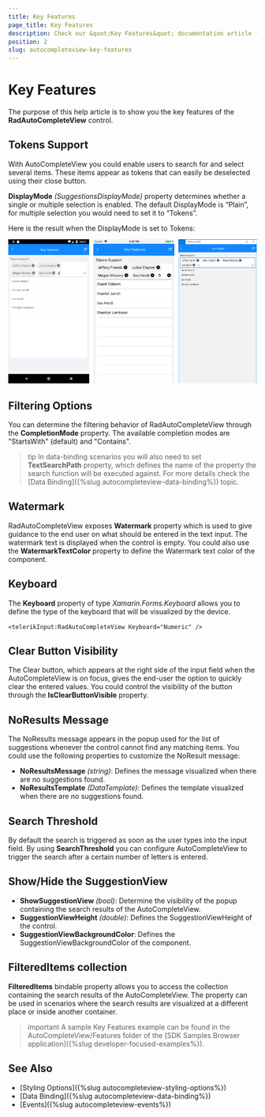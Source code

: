 ```yaml
---
title: Key Features
page_title: Key Features
description: Check our &quot;Key Features&quot; documentation article for Telerik AutoCompleteView for Xamarin control.
position: 2
slug: autocompleteview-key-features
---
```


# Key Features

The purpose of this help article is to show you the key features of the **RadAutoCompleteView** control.

## Tokens Support

With AutoCompleteView you could enable users to search for and select several items. These items appear as tokens that can easily be deselected using their close button. 

**DisplayMode** *(SuggestionsDisplayMode)* property determines whether a single or multiple selection is enabled. The default DisplayMode is “Plain”, for multiple selection you would need to set it to “Tokens”.

<snippet id='autocompleteview-features-tokenssupport'/>

Here is the result when the DisplayMode is set to Tokens:

![AutoCompleteView Tokens](images/autocompleteview-features-tokens.png "AutoCompleteView Tokens")

## Filtering Options

You can determine the filtering behavior of RadAutoCompleteView through the **CompletionMode** property. The available completion modes are "StartsWith" (default)  and  "Contains".

>tip In data-binding scenarios you will also need to set **TextSearchPath** property, which defines the name of the property the search function will be executed against. For more details check the [Data Binding]({%slug autocompleteview-data-binding%}) topic.

<snippet id='autocompleteview-features-filter'/>

## Watermark

RadAutoCompleteView exposes **Watermark** property which is used to give guidance to the end user on what should be entered in the text input. The watermark text is displayed when the control is empty.
You could also use the **WatermarkTextColor** property to define the Watermark text color of the component.

<snippet id='autocompleteview-features-watermark'/>

## Keyboard

The **Keyboard** property of type *Xamarin.Forms.Keyboard* allows you to define the type of the keyboard that will be visualized by the device. 

```XAML
<telerikInput:RadAutoCompleteView Keyboard="Numeric" />
```

## Clear Button Visibility

The Clear button, which appears at the right side of the input field when the AutoCompleteView is on focus, gives the end-user the option to quickly clear the entered values. You could control the visibility of the button through the **IsClearButtonVisible** property.

<snippet id='autocompleteview-features-clearbutton-visibility'/>

## NoResults Message

The NoResults message appears in the popup used for the list of suggestions whenever the control cannot find any matching items.  You could use the following properties to customize the NoResult message:

* **NoResultsMessage** *(string)*: Defines the message visualized when there are no suggestions found.
* **NoResultsTemplate** *(DataTemplate)*: Defines the template visualized when there are no suggestions found.

<snippet id='autocompleteview-features-noresultsmessage'/>

## Search Threshold

By default the search is triggered as soon as the user types into the input field. By using **SearchThreshold** you can configure AutoCompleteView to trigger the search after a certain number of letters is entered. 

<snippet id='autocompleteview-features-searchthreshold'/>

## Show/Hide the SuggestionView

* **ShowSuggestionView** *(bool)*: Determine the visibility of the popup containing the search results of the AutoCompleteView.
* **SuggestionViewHeight** *(double)*: Defines the SuggestionViewHeight of the control.
* **SuggestionViewBackgroundColor**: Defines the SuggestionViewBackgroundColor of the component.

<snippet id='autocompleteview-features-suggestionview'/>

## FilteredItems collection

**FilteredItems** bindable property allows you to access the collection containing the search results of the AutoCompleteView. The property can be used in scenarios where the search results are visualized at a different place or inside another container.

>important A sample Key Features example can be found in the AutoCompleteView/Features folder of the [SDK Samples Browser application]({%slug developer-focused-examples%}).

## See Also

- [Styling Options]({%slug autocompleteview-styling-options%})
- [Data Binding]({%slug autocompleteview-data-binding%})
- [Events]({%slug autocompleteview-events%})
